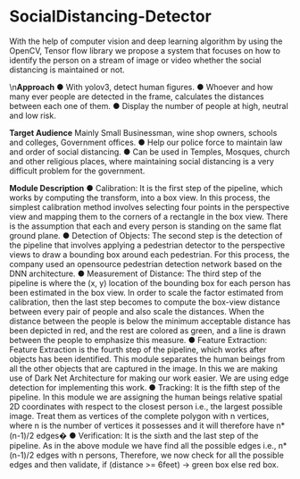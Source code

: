 # SocialDistancing-Detector


With the help of computer vision and deep learning algorithm by using the
OpenCV, Tensor flow library we propose a system that focuses on how to
identify the person on a stream of image or video whether the social distancing
is maintained or not.

\n<b>Approach</b>
● With yolov3, detect human figures.
● Whoever and how many ever people are detected in the frame,
calculates the distances between each one of them.
● Display the number of people at high, neutral and low risk.

<b>Target Audience</b>
Mainly Small Businessman, wine shop owners, schools and colleges,
Government offices.
● Help our police force to maintain law and order of social distancing.
● Can be used in Temples, Mosques, church and other religious places,
where maintaining social distancing is a very difficult problem for the
government.

<b>Module Description</b>
● Calibration: It is the first step of the pipeline, which works by computing
the transform, into a box view. In this process, the simplest calibration
method involves selecting four points in the perspective view and
mapping them to the corners of a rectangle in the box view. There is the
assumption that each and every person is standing on the same flat
ground plane.
● Detection of Objects: The second step is the detection of the pipeline
that involves applying a pedestrian detector to the perspective views to
draw a bounding box around each pedestrian. For this process, the
company used an opensource pedestrian detection network based on
the DNN architecture.
● Measurement of Distance: The third step of the pipeline is where the
(x, y) location of the bounding box for each person has been estimated
in the box view. In order to scale the factor estimated from calibration,
then the last step becomes to compute the box-view distance between
every pair of people and also scale the distances. When the distance
between the people is below the minimum acceptable distance has been
depicted in red, and the rest are colored as green, and a line is drawn
between the people to emphasize this measure.
● Feature Extraction: Feature Extraction is the fourth step of the
pipeline, which works after objects has been identified. This module
separates the human beings from all the other objects that are captured
in the image. In this we are making use of Dark Net Architecture for
making our work easier. We are using edge detection for implementing
this work.
● Tracking: It is the fifth step of the pipeline. In this module we are
assigning the human beings relative spatial 2D coordinates with respect
to the closest person i.e., the largest possible image. Treat them as
vertices of the complete polygon with n vertices, where n is the number
of vertices it possesses and it will therefore have n*(n-1)/2 edges�
● Verification: It is the sixth and the last step of the pipeline. As in the
above module we have find all the possible edges i.e., n*(n-1)/2 edges
with n persons, Therefore, we now check for all the possible edges and
then validate, if (distance >= 6feet) -> green box else red box.
